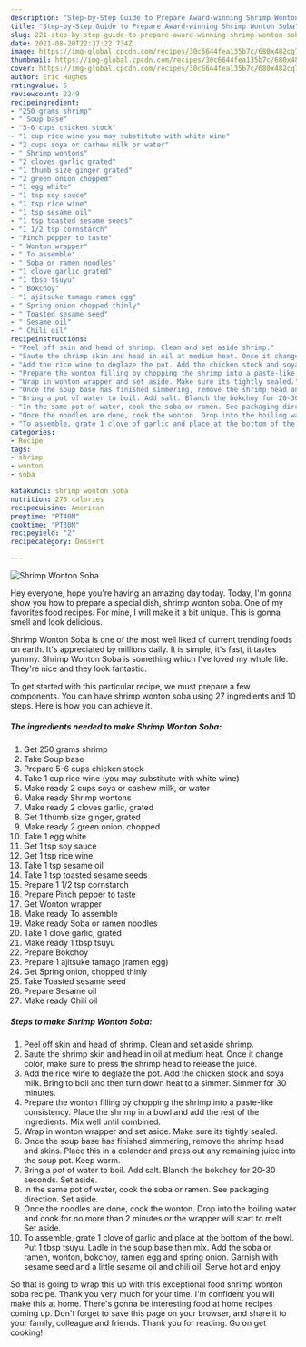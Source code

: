 ```yaml
---
description: "Step-by-Step Guide to Prepare Award-winning Shrimp Wonton Soba"
title: "Step-by-Step Guide to Prepare Award-winning Shrimp Wonton Soba"
slug: 221-step-by-step-guide-to-prepare-award-winning-shrimp-wonton-soba
date: 2021-08-20T22:37:22.734Z
image: https://img-global.cpcdn.com/recipes/30c6644fea135b7c/680x482cq70/shrimp-wonton-soba-recipe-main-photo.jpg
thumbnail: https://img-global.cpcdn.com/recipes/30c6644fea135b7c/680x482cq70/shrimp-wonton-soba-recipe-main-photo.jpg
cover: https://img-global.cpcdn.com/recipes/30c6644fea135b7c/680x482cq70/shrimp-wonton-soba-recipe-main-photo.jpg
author: Eric Hughes
ratingvalue: 5
reviewcount: 2249
recipeingredient:
- "250 grams shrimp"
- " Soup base"
- "5-6 cups chicken stock"
- "1 cup rice wine you may substitute with white wine"
- "2 cups soya or cashew milk or water"
- " Shrimp wontons"
- "2 cloves garlic grated"
- "1 thumb size ginger grated"
- "2 green onion chopped"
- "1 egg white"
- "1 tsp soy sauce"
- "1 tsp rice wine"
- "1 tsp sesame oil"
- "1 tsp toasted sesame seeds"
- "1 1/2 tsp cornstarch"
- "Pinch pepper to taste"
- " Wonton wrapper"
- " To assemble"
- " Soba or ramen noodles"
- "1 clove garlic grated"
- "1 tbsp tsuyu"
- " Bokchoy"
- "1 ajitsuke tamago ramen egg"
- " Spring onion chopped thinly"
- " Toasted sesame seed"
- " Sesame oil"
- " Chili oil"
recipeinstructions:
- "Peel off skin and head of shrimp. Clean and set aside shrimp."
- "Saute the shrimp skin and head in oil at medium heat. Once it change color, make sure to press the shrimp head to release the juice."
- "Add the rice wine to deglaze the pot. Add the chicken stock and soya milk. Bring to boil and then turn down heat to a simmer. Simmer for 30 minutes."
- "Prepare the wonton filling by chopping the shrimp into a paste-like consistency. Place the shrimp in a bowl and add the rest of the ingredients. Mix well until combined."
- "Wrap in wonton wrapper and set aside. Make sure its tightly sealed."
- "Once the soup base has finished simmering, remove the shrimp head and skins. Place this in a colander and press out any remaining juice into the soup pot. Keep warm."
- "Bring a pot of water to boil. Add salt. Blanch the bokchoy for 20-30 seconds. Set aside."
- "In the same pot of water, cook the soba or ramen. See packaging direction. Set aside."
- "Once the noodles are done, cook the wonton. Drop into the boiling water and cook for no more than 2 minutes or the wrapper will start to melt. Set aside."
- "To assemble, grate 1 clove of garlic and place at the bottom of the bowl. Put 1 tbsp tsuyu. Ladle in the soup base then mix. Add the soba or ramen, wonton, bokchoy, ramen egg and spring onion. Garnish with sesame seed and a little sesame oil and chili oil. Serve hot and enjoy."
categories:
- Recipe
tags:
- shrimp
- wonton
- soba

katakunci: shrimp wonton soba 
nutrition: 275 calories
recipecuisine: American
preptime: "PT40M"
cooktime: "PT30M"
recipeyield: "2"
recipecategory: Dessert

---
```



![Shrimp Wonton Soba](https://img-global.cpcdn.com/recipes/30c6644fea135b7c/680x482cq70/shrimp-wonton-soba-recipe-main-photo.jpg)

Hey everyone, hope you're having an amazing day today. Today, I'm gonna show you how to prepare a special dish, shrimp wonton soba. One of my favorites food recipes. For mine, I will make it a bit unique. This is gonna smell and look delicious.

Shrimp Wonton Soba is one of the most well liked of current trending foods on earth. It's appreciated by millions daily. It is simple, it's fast, it tastes yummy. Shrimp Wonton Soba is something which I've loved my whole life. They're nice and they look fantastic.




To get started with this particular recipe, we must prepare a few components. You can have shrimp wonton soba using 27 ingredients and 10 steps. Here is how you can achieve it.

<!--inarticleads1-->

##### The ingredients needed to make Shrimp Wonton Soba:

1. Get 250 grams shrimp
1. Take  Soup base
1. Prepare 5-6 cups chicken stock
1. Take 1 cup rice wine (you may substitute with white wine)
1. Make ready 2 cups soya or cashew milk, or water
1. Make ready  Shrimp wontons
1. Make ready 2 cloves garlic, grated
1. Get 1 thumb size ginger, grated
1. Make ready 2 green onion, chopped
1. Take 1 egg white
1. Get 1 tsp soy sauce
1. Get 1 tsp rice wine
1. Take 1 tsp sesame oil
1. Take 1 tsp toasted sesame seeds
1. Prepare 1 1/2 tsp cornstarch
1. Prepare Pinch pepper to taste
1. Get  Wonton wrapper
1. Make ready  To assemble
1. Make ready  Soba or ramen noodles
1. Take 1 clove garlic, grated
1. Make ready 1 tbsp tsuyu
1. Prepare  Bokchoy
1. Prepare 1 ajitsuke tamago (ramen egg)
1. Get  Spring onion, chopped thinly
1. Take  Toasted sesame seed
1. Prepare  Sesame oil
1. Make ready  Chili oil




<!--inarticleads2-->

##### Steps to make Shrimp Wonton Soba:

1. Peel off skin and head of shrimp. Clean and set aside shrimp.
1. Saute the shrimp skin and head in oil at medium heat. Once it change color, make sure to press the shrimp head to release the juice.
1. Add the rice wine to deglaze the pot. Add the chicken stock and soya milk. Bring to boil and then turn down heat to a simmer. Simmer for 30 minutes.
1. Prepare the wonton filling by chopping the shrimp into a paste-like consistency. Place the shrimp in a bowl and add the rest of the ingredients. Mix well until combined.
1. Wrap in wonton wrapper and set aside. Make sure its tightly sealed.
1. Once the soup base has finished simmering, remove the shrimp head and skins. Place this in a colander and press out any remaining juice into the soup pot. Keep warm.
1. Bring a pot of water to boil. Add salt. Blanch the bokchoy for 20-30 seconds. Set aside.
1. In the same pot of water, cook the soba or ramen. See packaging direction. Set aside.
1. Once the noodles are done, cook the wonton. Drop into the boiling water and cook for no more than 2 minutes or the wrapper will start to melt. Set aside.
1. To assemble, grate 1 clove of garlic and place at the bottom of the bowl. Put 1 tbsp tsuyu. Ladle in the soup base then mix. Add the soba or ramen, wonton, bokchoy, ramen egg and spring onion. Garnish with sesame seed and a little sesame oil and chili oil. Serve hot and enjoy.




So that is going to wrap this up with this exceptional food shrimp wonton soba recipe. Thank you very much for your time. I'm confident you will make this at home. There's gonna be interesting food at home recipes coming up. Don't forget to save this page on your browser, and share it to your family, colleague and friends. Thank you for reading. Go on get cooking!
